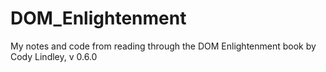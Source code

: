 # DOM_Enlightenment
My notes and code from reading through the DOM Enlightenment book by Cody Lindley, v 0.6.0

